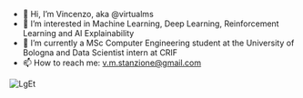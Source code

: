 - 👋 Hi, I’m Vincenzo, aka @virtualms
- 👀 I’m interested in Machine Learning, Deep Learning, Reinforcement Learning and AI Explainability
- 🌱 I’m currently a MSc Computer Engineering student at the University of Bologna and Data Scientist intern at CRIF
- 📫 How to reach me: v.m.stanzione@gmail.com

![LgEt](https://user-images.githubusercontent.com/50915778/138611234-0bf39b08-0ce6-47f1-9562-9fa746aa72f8.gif)

<!---
virtualms/virtualms is a ✨ special ✨ repository because its `README.md` (this file) appears on your GitHub profile.
You can click the Preview link to take a look at your changes.
--->
